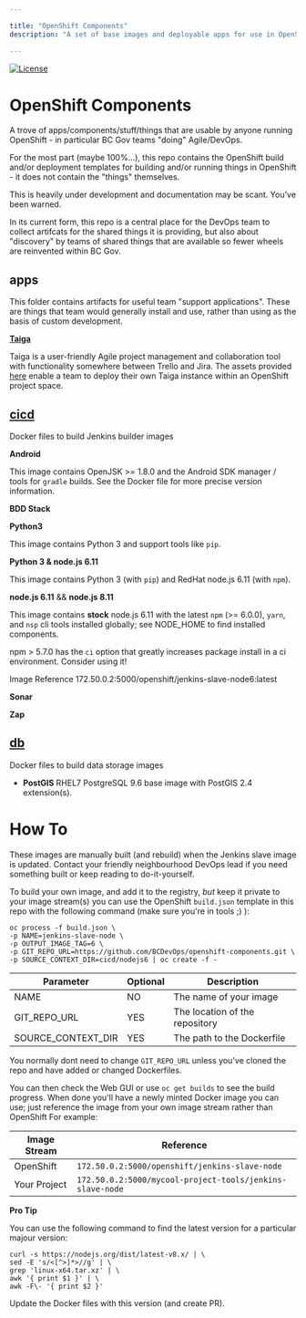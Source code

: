 ```yaml
---

title: "OpenShift Components"
description: "A set of base images and deployable apps for use in OpenShift by BC Gov Developers."

---
```



[![License](https://img.shields.io/badge/License-Apache%202.0-blue.svg)](LICENSE)

# OpenShift Components

A trove of apps/components/stuff/things that are usable by anyone running OpenShift  - in particular BC Gov teams "doing" Agile/DevOps.

For the most part (maybe 100%...), this repo contains the OpenShift build and/or deployment templates for building and/or running things in OpenShift - it does not contain the "things" themselves.

This is heavily under development and documentation may be scant. You've been warned.

In its current form, this repo is a central place for the DevOps team to collect artifcats for the shared things it is providing, but also about "discovery" by teams of shared things that are available so fewer wheels are reinvented within BC Gov.  

## apps

This folder contains artifacts for useful team "support applications". These are things that team would generally install and use, rather than using as the basis of custom development. 

[__Taiga__](./apps/taiga)

Taiga is a user-friendly Agile project management and collaboration tool with functionality somewhere between Trello and Jira. The assets provided [here](apps/taiga) enable a team to deploy their own Taiga instance within an OpenShift project space. 

## [cicd](./cicd)

Docker files to build Jenkins builder images

__Android__

This image contains OpenJSK >= 1.8.0 and the Android
SDK manager / tools for `gradle` builds. See the
Docker file for more precise version information.

__BDD Stack__

__Python3__

This image contains Python 3 and support tools like
`pip`.

__Python 3 & node.js 6.11__

This image contains Python 3 (with `pip`) and RedHat node.js 6.11 (with `npm`).

__node.js 6.11__ && __node.js 8.11__

This image contains __stock__ node.js 6.11 with the
latest `npm` (>= 6.0.0), `yarn`, and `nsp` cli tools installed
globally; see NODE_HOME to find installed components.

npm > 5.7.0 has the `ci` option that greatly increases
package install in a ci environment. Consider using it!

Image Reference
172.50.0.2:5000/openshift/jenkins-slave-node6:latest

__Sonar__

__Zap__

## [db](./db)

Docker files to build data storage images

- **PostGIS** RHEL7 PostgreSQL 9.6 base image with PostGIS 2.4 extension(s). 

# How To

These images are manually built (and rebuild) when the Jenkins slave image
is updated. Contact your friendly neighbourhood DevOps lead if you need something
built or keep reading to do-it-yourself.

To build your own image, and add it to the registry, *but* keep it private to your
image stream(s) you can use the OpenShift `build.json` template in this repo
with the following command (make sure you're in tools ;) ):

```console
oc process -f build.json \
-p NAME=jenkins-slave-node \
-p OUTPUT_IMAGE_TAG=6 \
-p GIT_REPO_URL=https://github.com/BCDevOps/openshift-components.git \
-p SOURCE_CONTEXT_DIR=cicd/nodejs6 | oc create -f -
```

| Parameter          | Optional      | Description   |
| ------------------ | ------------- | ------------- |
| NAME               | NO            | The name of your image |
| GIT_REPO_URL       | YES           | The location of the repository |
| SOURCE_CONTEXT_DIR | YES           | The path to the Dockerfile |

You normally dont need to change `GIT_REPO_URL` unless you've cloned the repo
and have added or changed Dockerfiles.

You can then check the Web GUI or use `oc get builds` to see the build progress.
When done you'll have a newly minted Docker image you can use; just reference
the image from your own image stream rather than OpenShift For example:

| Image Stream       | Reference   |
| ------------------ | ----------- |
| OpenShift          | `172.50.0.2:5000/openshift/jenkins-slave-node` |
| Your Project       | `172.50.0.2:5000/mycool-project-tools/jenkins-slave-node` |

__Pro Tip__

You can use the following command to find the latest version for a particular majour version:

```console
curl -s https://nodejs.org/dist/latest-v8.x/ | \
sed -E 's/<[^>]*>//g' | \
grep 'linux-x64.tar.xz' | \
awk '{ print $1 }' | \
awk -F\- '{ print $2 }'
```

Update the Docker files with this version (and create PR).
